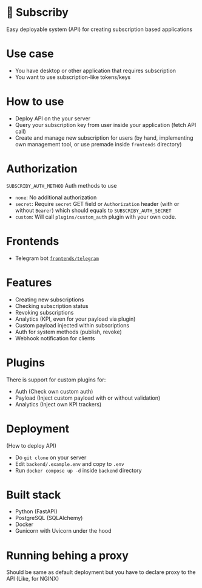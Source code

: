 # 🔐 Subscriby

Easy deployable system (API) for creating subscription based applications

# Use case

- You have desktop or other application that requires subscription
- You want to use subscription-like tokens/keys

# How to use

- Deploy API on the your server
- Query your subscription key from user inside your application (fetch API call)
- Create and manage new subscription for users (by hand, implementing own management tool, or use premade inside `frontends` directory)

# Authorization

`SUBSCRIBY_AUTH_METHOD` Auth methods to use

- `none`: No additional authorization
- `secret`: Require `secret` GET field or `Authorization` header (with or without `Bearer`) which should equals to `SUBSCRIBY_AUTH_SECRET`
- `custom`: Will call `plugins/custom_auth` plugin with your own code.

# Frontends

- Telegram bot [`frontends/telegram`](frontends/telegram)

# Features

- Creating new subscriptions
- Checking subscription status
- Revoking subscriptions
- Analytics (KPI, even for your payload via plugin)
- Custom payload injected within subscriptions
- Auth for system methods (publish, revoke)
- Webhook notification for clients

# Plugins

There is support for custom plugins for:

- Auth (Check own custom auth)
- Payload (Inject custom payload with or without validation)
- Analytics (Inject own KPI trackers)

# Deployment

(How to deploy API)

- Do `git clone` on your server
- Edit `backend/.example.env` and copy to `.env`
- Run `docker compose up -d` inside `backend` directory

# Built stack

- Python (FastAPI)
- PostgreSQL (SQLAlchemy)
- Docker
- Gunicorn with Uvicorn under the hood

# Running behing a proxy

Should be same as default deployment but you have to declare proxy to the API (Like, for NGINX)
